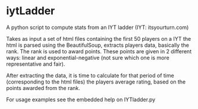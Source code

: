 # iytLadder
A python script to compute stats from an IYT ladder (IYT: itsyourturn.com)

Takes as input a set of html files containing the first 50 players on a IYT
the html is parsed using the BeautifulSoup, extracts players data, basically
the rank. The rank is used to award points. These points are given in 2 
different ways: linear and exponential-negative (not sure which one is more
representative and fair).

After extracting the data, it is time to calculate for that period of time
(corresponding to the html files) the players average rating, based on the
points awarded from the rank.

For usage examples see the embedded help on IYTladder.py


